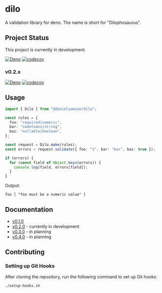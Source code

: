 # dilo

A validation library for deno.  The name is short for "Dilophosaurus".

## Project Status

This project is currently in development.

[![Deno](https://github.com/daniel-samson/dilo/actions/workflows/deno.yml/badge.svg)](https://github.com/daniel-samson/dilo/actions/workflows/deno.yml)
[![codecov](https://codecov.io/gh/daniel-samson/dilo/graph/badge.svg?token=tIzOnJXw1G)](https://codecov.io/gh/daniel-samson/dilo)

### v0.2.x
[![Deno](https://github.com/daniel-samson/dilo/actions/workflows/deno.yml/badge.svg?branch=epic%2F0.2.x)](https://github.com/daniel-samson/dilo/actions/workflows/deno.yml)
[![codecov](https://codecov.io/gh/daniel-samson/dilo/branch/epic%2F0.2.x/graph/badge.svg?token=tIzOnJXw1G)](https://codecov.io/gh/daniel-samson/dilo)

## Usage

```ts
import { Dilo } from "@danielsamson/dilo";

const rules = {
  foo: "required|numeric",
  bar: "sometimes|string",
  baz: "nullable|boolean",
};

const request = Dilo.make(rules);
const errors = request.validate({ foo: "1", bar: "bar", baz: true });

if (errors) {
  for (const field of Object.keys(errors)) {
    console.log(field, errors[field]);
  }
}
```

Output:
```shell
foo [ "foo must be a numeric value" ]
```

## Documentation

- [v0.1.0](https://github.com/daniel-samson/dilo/issues/1)
- [v0.2.0](https://github.com/daniel-samson/dilo/issues/2) - currently in development
- [v0.3.0](https://github.com/daniel-samson/dilo/issues/4) - in planning
- [v0.4.0](https://github.com/daniel-samson/dilo/issues/5) - in planning

## Contributing

### Setting up Git Hooks

After cloning the repository, run the following command to set up Git hooks:

```bash
./setup-hooks.sh
```